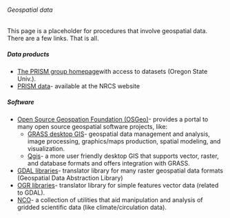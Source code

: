 ###### Geospatial data

This page is a placeholder for procedures that involve geospatial data.
There are a few links. That is all.

##### Data products

* [The PRISM group
homepage](http://prism.oregonstate.edu/)with access to datasets (Oregon State Univ.).
* [PRISM
data](http://www.wcc.nrcs.usda.gov/climate/prism.html)- available at the NRCS website

##### Software

* [Open Source Geospation Foundation
(OSGeo)](http://www.osgeo.org/)- provides a portal to many open source geospatial software projects, like:
  * [GRASS desktop
GIS](http://grass.osgeo.org/)- geospatial data management and analysis, image processing, graphics/maps production, spatial modeling, and visualization.
  * [Qgis](http://qgis.osgeo.org/)- a more user friendly desktop GIS that supports vector, raster, and database formats and offers integration with GRASS.
* [GDAL
libraries](http://www.gdal.org/)- translator library for many raster geospatial data formats (Geospatial Data Abstraction Library)
* [OGR
libraries](http://www.gdal.org/ogr/index.html)- translator library for simple features vector data (related to GDAL).
* [NCO](http://nco.sourceforge.net/)- a collection of utilities that aid manipulation and analysis of gridded scientific data (like climate/circulation data).
